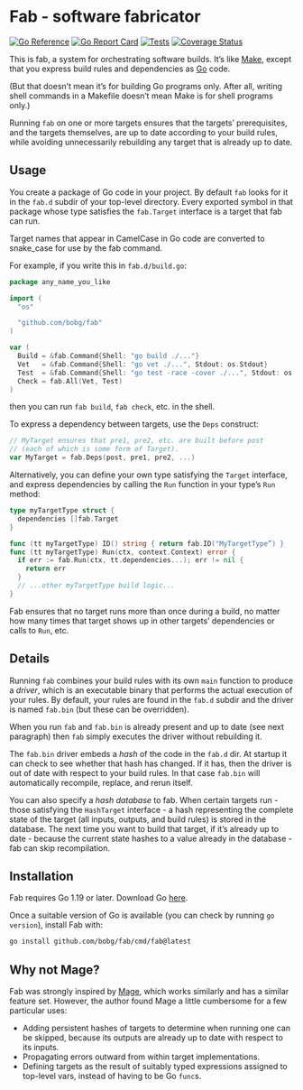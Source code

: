 # Fab - software fabricator

[![Go Reference](https://pkg.go.dev/badge/github.com/bobg/fab.svg)](https://pkg.go.dev/github.com/bobg/fab)
[![Go Report Card](https://goreportcard.com/badge/github.com/bobg/fab)](https://goreportcard.com/report/github.com/bobg/fab)
[![Tests](https://github.com/bobg/fab/actions/workflows/go.yml/badge.svg)](https://github.com/bobg/fab/actions/workflows/go.yml)
[![Coverage Status](https://coveralls.io/repos/github/bobg/fab/badge.svg?branch=main)](https://coveralls.io/github/bobg/fab?branch=main)

This is fab,
a system for orchestrating software builds.
It’s like [Make](https://en.wikipedia.org/wiki/Make_(software)),
except that you express build rules and dependencies as [Go](https://go.dev/) code.

(But that doesn’t mean it’s for building Go programs only.
After all, writing shell commands in a Makefile doesn’t mean Make is for shell programs only.)

Running `fab` on one or more targets ensures that the targets’ prerequisites,
and the targets themselves,
are up to date according to your build rules,
while avoiding unnecessarily rebuilding any target that is already up to date.

## Usage

You create a package of Go code in your project.
By default `fab` looks for it in the `fab.d` subdir of your top-level directory.
Every exported symbol in that package
whose type satisfies the `fab.Target` interface
is a target that fab can run.

Target names that appear in CamelCase in Go code
are converted to snake_case for use by the fab command.

For example, if you write this in `fab.d/build.go`:

```go
package any_name_you_like

import (
  "os"

  "github.com/bobg/fab"
)

var (
  Build = &fab.Command{Shell: "go build ./..."}
  Vet   = &fab.Command{Shell: "go vet ./...", Stdout: os.Stdout}
  Test  = &fab.Command{Shell: "go test -race -cover ./...", Stdout: os.Stdout}
  Check = fab.All(Vet, Test)
)
```

then you can run `fab build`, `fab check`, etc. in the shell.

To express a dependency between targets, use the `Deps` construct:

```go
// MyTarget ensures that pre1, pre2, etc. are built before post
// (each of which is some form of Target).
var MyTarget = fab.Deps(post, pre1, pre2, ...)
```

Alternatively,
you can define your own type satisfying the `Target` interface,
and express dependencies by calling the `Run` function in your type’s `Run` method:

```go
type myTargetType struct {
  dependencies []fab.Target
}

func (tt myTargetType) ID() string { return fab.ID("MyTargetType”) }
func (tt myTargetType) Run(ctx, context.Context) error {
  if err := fab.Run(ctx, tt.dependencies...); err != nil {
    return err
  }
  // ...other myTargetType build logic...
}
```

Fab ensures that no target runs more than once during a build,
no matter how many times that target shows up in other targets’ dependencies
or calls to `Run`, etc.

## Details

Running `fab` combines your build rules with its own `main` function to produce a _driver_,
which is an executable binary that performs the actual execution of your rules.
By default, your rules are found in the `fab.d` subdir and the driver is named `fab.bin`
(but these can be overridden).

When you run `fab` and `fab.bin` is already present and up to date
(see next paragraph)
then `fab` simply executes the driver without rebuilding it.

The `fab.bin` driver embeds a _hash_ of the code in the `fab.d` dir.
At startup it can check to see whether that hash has changed.
If it has, then the driver is out of date with respect to your build rules.
In that case `fab.bin` will automatically recompile, replace, and rerun itself.

You can also specify a _hash database_ to fab.
When certain targets run -
those satisfying the `HashTarget` interface -
a hash representing the complete state of the target
(all inputs, outputs, and build rules)
is stored in the database.
The next time you want to build that target,
if it’s already up to date -
because the current state hashes to a value already in the database -
fab can skip recompilation.

## Installation

Fab requires Go 1.19 or later.
Download Go [here](https://go.dev/dl/).

Once a suitable version of Go is available
(you can check by running `go version`),
install Fab with:

```sh
go install github.com/bobg/fab/cmd/fab@latest
```

## Why not Mage?

Fab was strongly inspired by [Mage](https://magefile.org/),
which works similarly and has a similar feature set.
However, the author found Mage a little cumbersome for a few particular uses:

- Adding persistent hashes of targets
  to determine when running one can be skipped,
  because its outputs are already up to date
  with respect to its inputs.
- Propagating errors outward from within target implementations.
- Defining targets as the result of suitably typed expressions assigned to top-level vars,
  instead of having to be Go `func`s.
